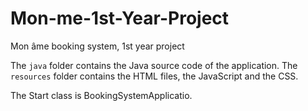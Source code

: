 # Mon-me-1st-Year-Project
Mon âme booking system, 1st year project

The `java` folder contains the Java source code of the application.
The `resources` folder contains the HTML files, the JavaScript and the CSS.

The Start class is BookingSystemApplicatio.